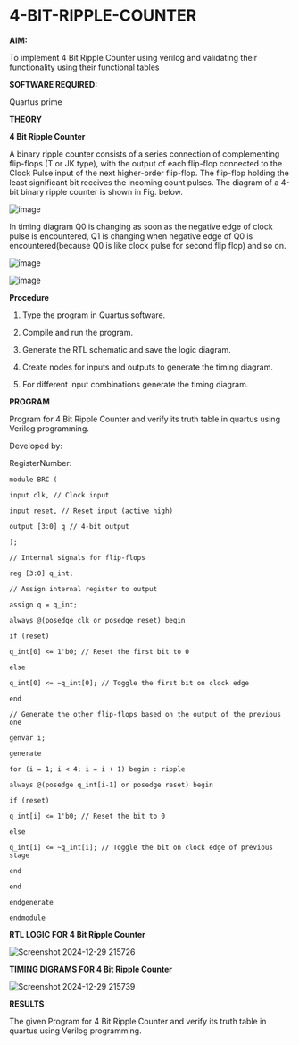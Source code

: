 # 4-BIT-RIPPLE-COUNTER

**AIM:**

To implement  4 Bit Ripple Counter using verilog and validating their functionality using their functional tables

**SOFTWARE REQUIRED:**

Quartus prime

**THEORY**

**4 Bit Ripple Counter**

A binary ripple counter consists of a series connection of complementing flip-flops (T or JK type), with the output of each flip-flop connected to the Clock Pulse input of the next higher-order flip-flop. The flip-flop holding the least significant bit receives the incoming count pulses. The diagram of a 4-bit binary ripple counter is shown in Fig. below.

![image](https://github.com/naavaneetha/4-BIT-RIPPLE-COUNTER/assets/154305477/cb4b74d4-31ab-4359-95d0-d22e67daba13)

In timing diagram Q0 is changing as soon as the negative edge of clock pulse is encountered, Q1 is changing when negative edge of Q0 is encountered(because Q0 is like clock pulse for second flip flop) and so on.

![image](https://github.com/naavaneetha/4-BIT-RIPPLE-COUNTER/assets/154305477/a573a7d6-014e-4e54-93e6-e2ac9530960b)

![image](https://github.com/naavaneetha/4-BIT-RIPPLE-COUNTER/assets/154305477/85e1958a-2fc1-49bb-9a9f-d58ccbf3663c)

**Procedure**

1. Type the program in Quartus software.

2. Compile and run the program.

3. Generate the RTL schematic and save the logic diagram.

4. Create nodes for inputs and outputs to generate the timing diagram.

5. For different input combinations generate the timing diagram.

**PROGRAM**

 Program for 4 Bit Ripple Counter and verify its truth table in quartus using Verilog programming.

 Developed by:
 
 RegisterNumber:

```
module BRC (

input clk, // Clock input

input reset, // Reset input (active high)

output [3:0] q // 4-bit output

);

// Internal signals for flip-flops

reg [3:0] q_int;

// Assign internal register to output

assign q = q_int;

always @(posedge clk or posedge reset) begin

if (reset)

q_int[0] <= 1'b0; // Reset the first bit to 0

else

q_int[0] <= ~q_int[0]; // Toggle the first bit on clock edge

end

// Generate the other flip-flops based on the output of the previous one

genvar i;

generate

for (i = 1; i < 4; i = i + 1) begin : ripple

always @(posedge q_int[i-1] or posedge reset) begin

if (reset)

q_int[i] <= 1'b0; // Reset the bit to 0

else

q_int[i] <= ~q_int[i]; // Toggle the bit on clock edge of previous stage

end

end

endgenerate

endmodule
```

**RTL LOGIC FOR 4 Bit Ripple Counter**

![Screenshot 2024-12-29 215726](https://github.com/user-attachments/assets/55000dab-6081-4060-b374-c68b898de822)

**TIMING DIGRAMS FOR 4 Bit Ripple Counter**

![Screenshot 2024-12-29 215739](https://github.com/user-attachments/assets/8ceb666a-5d12-4777-bbd3-53bdcb82db1f)


**RESULTS**

The given Program for 4 Bit Ripple Counter and verify its truth table in quartus using Verilog programming.
